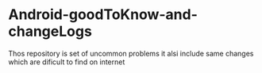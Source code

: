 # Android-goodToKnow-and-changeLogs
Thos repository is set of uncommon problems it alsi include same changes which are dificult to find on internet
